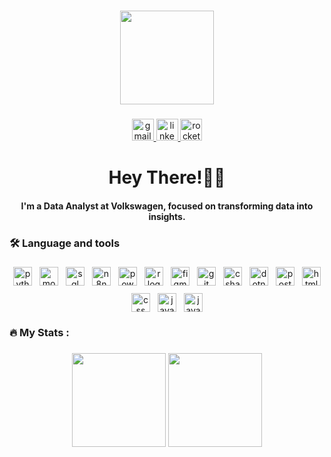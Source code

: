 ###

<div align="center">
  <img height="150" src="https://media.giphy.com/media/M9gbBd9nbDrOTu1Mqx/giphy.gif"  />
</div>

###

<div align="center">
  <a href="mailto:nicholas.birochi@gmail.com" target="_blank">
    <img src="https://img.shields.io/static/v1?message=Gmail&logo=gmail&label=&color=D14836&logoColor=white&labelColor=&style=for-the-badge" height="35" alt="gmail logo"  />
  </a>
  <a href="https://www.linkedin.com/in/nicholas-birochi/" target="_blank">
    <img src="https://img.shields.io/static/v1?message=LinkedIn&logo=linkedin&label=&color=0077B5&logoColor=white&labelColor=&style=for-the-badge" height="35" alt="linkedin logo"  />
  </a>
  <a href="https://app.rocketseat.com.br/me/nicholas-birochi-1501" target="_blank">
    <img src="https://img.shields.io/static/v1?message=Rocketseat&logo=rocketseat&label=&color=8257E5&logoColor=white&labelColor=&style=for-the-badge" height="35" alt="rocketseat logo" />
  </a>
</div>

###

<h1 align="center">Hey There!👋🏻</h1><h4 align="center">I'm a Data Analyst at Volkswagen, focused on transforming data into insights.</h4>

###



<h3 align="left">🛠 Language and tools</h3>

###
<div align="center" style="display: flex; flex-wrap: wrap; justify-content: center; gap: 12px;">
  <img src="https://skillicons.dev/icons?i=py" height="30" alt="python logo"  />
  <img src="https://skillicons.dev/icons?i=mongodb" height="30" alt="mongodb logo" />
  <img src="https://img.icons8.com/external-soft-fill-juicy-fish/60/external-sql-coding-and-development-soft-fill-soft-fill-juicy-fish.png" height="30" alt="sql logo" />
  <img src="https://cdn.simpleicons.org/n8n/f27ea9" height="30" alt="n8n logo" />
  <img src="https://upload.wikimedia.org/wikipedia/commons/c/cf/New_Power_BI_Logo.svg" height="30" alt="powerbi logo" />
  <img src="https://cdn.jsdelivr.net/gh/devicons/devicon/icons/r/r-original.svg" height="30" alt="r logo" />
  <img src="https://skillicons.dev/icons?i=figma" height="30" alt="figma logo" />
  <img src="https://skillicons.dev/icons?i=git" height="30" alt="git logo" />
  <img src="https://skillicons.dev/icons?i=cs" height="30" alt="csharp logo" />
  <img src="https://skillicons.dev/icons?i=dotnet" height="30" alt="dotnet logo" />
  <img src="https://skillicons.dev/icons?i=postman" height="30" alt="postman logo" />
  <img src="https://skillicons.dev/icons?i=html" height="30" alt="html5 logo"  />
  <img src="https://skillicons.dev/icons?i=css" height="30" alt="css logo"  />
  <img src="https://skillicons.dev/icons?i=js" height="30" alt="javascript logo" />
  <img src="https://skillicons.dev/icons?i=java" height="30" alt="java logo" />
</div>

###



<h3 align="left">🔥   My Stats :</h3>

###
<p align="center">
  <img src="https://github-readme-stats.vercel.app/api?username=nicholasbirochi&show_icons=true&theme=radical" height="150"/>
  <img src="https://github-readme-stats.vercel.app/api/top-langs/?username=nicholasbirochi&layout=compact&theme=radical" height="150"/>
</p>

###
